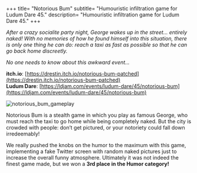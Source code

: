 +++
title= "Notorious Bum"
subtitle= "Humouristic infiltration game for Ludum Dare 45."
description= "Humouristic infiltration game for Ludum Dare 45."
+++

_After a crazy socialite party night, George wakes up in the street… entirely naked! With no memories of how he found himself into this situation, there is only one thing he can do: reach a taxi as fast as possible so that he can go back home discreetly._

_No one needs to know about this awkward event…_

**itch.io**: [https://drestin.itch.io/notorious-bum-patched](https://drestin.itch.io/notorious-bum-patched)  
**Ludum Dare**: [https://ldjam.com/events/ludum-dare/45/notorious-bum](https://ldjam.com/events/ludum-dare/45/notorious-bum)

![notorious_bum_gameplay](/assets/img/notorious_bum_gameplay.png)

Notorious Bum is a stealth game in which you play as famous George, who must reach the taxi to go home while being completely naked. But the city is crowded with people: don’t get pictured, or your notoriety could fall down irredeemably!

We really pushed the knobs on the humor to the maximum with this game, implementing a fake Twitter screen with random naked pictures just to increase the overall funny atmosphere. Ultimately it was not indeed the finest game made, but we won a **3rd place in the Humor category!**